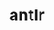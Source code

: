 ---
title: "antlr"
layout: cache
categories: [package, develop-2023-10-08]
meta: {"versions": ["2.7.7"], "compilers": ["cce@=15.0.1", "gcc@=11.4.0", "gcc@=9.4.0", "oneapi@=2023.2.1"], "oss": ["rhel8", "ubuntu20.04"], "platforms": ["linux"], "targets": ["aarch64", "ppc64le", "x86_64_v3", "zen4"], "stacks": ["e4s", "e4s-arm", "e4s-cray-rhel", "e4s-oneapi", "e4s-power", "root"], "num_specs": 5, "num_specs_by_stack": {"e4s-cray-rhel": 1, "root": 5, "e4s-arm": 1, "e4s-power": 1, "e4s": 1, "e4s-oneapi": 1}}
spec_details: [{"hash": "2w6cs73zb5bzvxihstmyu46xk4ucdkdi", "compiler": "cce@=15.0.1", "versions": ["2.7.7"], "os": "rhel8", "platform": "linux", "target": "zen4", "variants": ["build_system=autotools", "+cxx", "~java", "patches=33897ad", "~pic", "~python"], "stacks": ["e4s-cray-rhel", "root"], "size": "-", "tarball": "https://binaries.spack.io/releases/develop-2023-10-08/build_cache/linux-rhel8-zen4/cce-15.0.1/antlr-2.7.7/linux-rhel8-zen4-cce-15.0.1-antlr-2.7.7-2w6cs73zb5bzvxihstmyu46xk4ucdkdi.spack"}, {"hash": "5goc4fyjcvd6v3csiwvqcoetgz6qqnfg", "compiler": "gcc@=11.4.0", "versions": ["2.7.7"], "os": "ubuntu20.04", "platform": "linux", "target": "aarch64", "variants": ["build_system=autotools", "+cxx", "~java", "patches=33897ad", "~pic", "~python"], "stacks": ["e4s-arm", "root"], "size": "-", "tarball": "https://binaries.spack.io/releases/develop-2023-10-08/build_cache/linux-ubuntu20.04-aarch64/gcc-11.4.0/antlr-2.7.7/linux-ubuntu20.04-aarch64-gcc-11.4.0-antlr-2.7.7-5goc4fyjcvd6v3csiwvqcoetgz6qqnfg.spack"}, {"hash": "fx3uac7gjhf5ebtlwslc4w6dltig7vyv", "compiler": "gcc@=9.4.0", "versions": ["2.7.7"], "os": "ubuntu20.04", "platform": "linux", "target": "ppc64le", "variants": ["build_system=autotools", "+cxx", "~java", "patches=33897ad", "~pic", "~python"], "stacks": ["root", "e4s-power"], "size": "-", "tarball": "https://binaries.spack.io/releases/develop-2023-10-08/build_cache/linux-ubuntu20.04-ppc64le/gcc-9.4.0/antlr-2.7.7/linux-ubuntu20.04-ppc64le-gcc-9.4.0-antlr-2.7.7-fx3uac7gjhf5ebtlwslc4w6dltig7vyv.spack"}, {"hash": "pdg7u4bivwxdayjaq7pcvvsbereyz23e", "compiler": "gcc@=11.4.0", "versions": ["2.7.7"], "os": "ubuntu20.04", "platform": "linux", "target": "x86_64_v3", "variants": ["build_system=autotools", "+cxx", "~java", "patches=33897ad", "~pic", "~python"], "stacks": ["root", "e4s"], "size": "-", "tarball": "https://binaries.spack.io/releases/develop-2023-10-08/build_cache/linux-ubuntu20.04-x86_64_v3/gcc-11.4.0/antlr-2.7.7/linux-ubuntu20.04-x86_64_v3-gcc-11.4.0-antlr-2.7.7-pdg7u4bivwxdayjaq7pcvvsbereyz23e.spack"}, {"hash": "2wcy4z7s7lqoeh7qzk67brkrxoxyfqjx", "compiler": "oneapi@=2023.2.1", "versions": ["2.7.7"], "os": "ubuntu20.04", "platform": "linux", "target": "x86_64_v3", "variants": ["build_system=autotools", "+cxx", "~java", "patches=33897ad", "~pic", "~python"], "stacks": ["root", "e4s-oneapi"], "size": "-", "tarball": "https://binaries.spack.io/releases/develop-2023-10-08/build_cache/linux-ubuntu20.04-x86_64_v3/oneapi-2023.2.1/antlr-2.7.7/linux-ubuntu20.04-x86_64_v3-oneapi-2023.2.1-antlr-2.7.7-2wcy4z7s7lqoeh7qzk67brkrxoxyfqjx.spack"}]
---